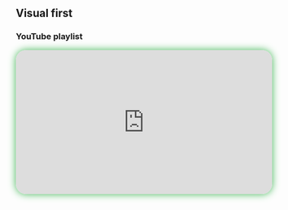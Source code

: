 ## Visual first

### YouTube playlist

<div style="position: relative; width: 100%; aspect-ratio: 16 / 9; border-radius: 20px; box-shadow: 0 0 15px #3fb654; overflow: hidden;">
<iframe
    src="https://www.youtube.com/embed/videoseries?si=YtYdBx2hRPgjEFup&amp;list=PLeumwG3_SvUuOFjcNq9V6vsMmZFNP-s2g" 
    style="position: absolute; inset: 0; width: 100%; height: 100%; border: none;"
    allowfullscreen>
</iframe>
</div>


